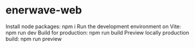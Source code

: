 # enerwave-web

 Install node packages: npm i
 Run the development environment on Vite: npm run dev
 Build for production: npm run build
 Preview locally production build: npm run preview

